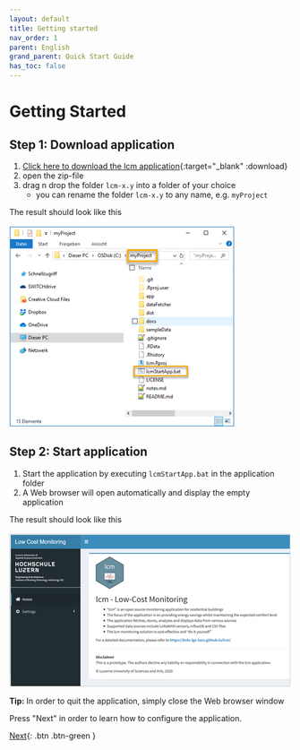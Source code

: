 ```yaml
---
layout: default
title: Getting started
nav_order: 1
parent: English
grand_parent: Quick Start Guide
has_toc: false
---
```


# Getting Started
## Step 1: Download application
1. [Click here to download the lcm application](https://github.com/hslu-ige-laes/lcm/releases/latest/download/lcm.zip){:target="_blank" :download}
1. open the zip-file
1. drag n drop the folder `lcm-x.y` into a folder of your choice
   - you can rename the folder `lcm-x.y` to any name, e.g. `myProject`

The result should look like this<br><br>
<img src="https://raw.githubusercontent.com/hslu-ige-laes/lcm/master/docs/assets/images/quickStartGuide_01.PNG" style="border:1px solid lightgrey"/>


## Step 2: Start application
1. Start the application by executing `lcmStartApp.bat` in the application folder
1. A Web browser will open automatically and display the empty application

The result should look like this<br><br>
<img src="https://raw.githubusercontent.com/hslu-ige-laes/lcm/master/docs/assets/images/quickStartGuide_02.PNG" style="border:1px solid lightgrey"/>

**Tip:** In order to quit the application, simply close the Web browser window

Press "Next" in order to learn how to configure the application.

[Next](https://hslu-ige-laes.github.io/lcm/docs/quickStartGuide/en/configuration/){: .btn .btn-green }
